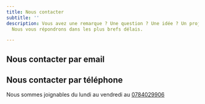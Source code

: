 ```yaml
---
title: Nous contacter
subtitle: ''
description: Vous avez une remarque ? Une question ? Une idée ? Un projet ? Contactez-nous.
  Nous vous répondrons dans les plus brefs délais.

---
```

## Nous contacter par email

<contact-form></contact-form>

## Nous contacter par téléphone

Nous sommes joignables du lundi au vendredi au [0](tel:0606060606)[784029906]()
